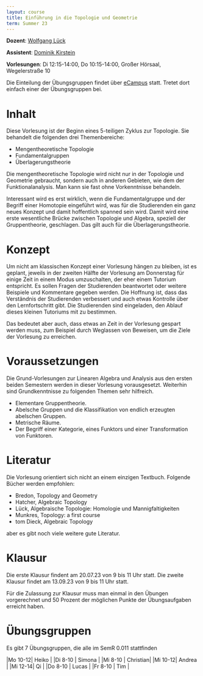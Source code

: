 ```yaml
---
layout: course
title: Einführung in die Topologie und Geometrie
term: Summer 23
---
```


**Dozent**: [Wolfgang Lück](https://www.him.uni-bonn.de/lueck/)

**Assistent**: [Dominik Kirstein](https://dkirstein.github.io)

**Vorlesungen**: Di 12:15-14:00, Do 10:15-14:00, Großer Hörsaal, Wegelerstraße 10

Die Einteilung der Übungsgruppen findet über [eCampus](https://ecampus.uni-bonn.de/goto_ecampus_crs_2983237.html) statt.
Tretet dort einfach einer der Übungsgruppen bei.

# Inhalt

Diese Vorlesung ist der Beginn eines 5-teiligen Zyklus zur Topologie.
Sie behandelt die folgenden drei Themenbereiche:
 - Mengentheoretische Topologie
 - Fundamentalgruppen
 - Überlagerungstheorie

Die mengentheoretische Topologie wird nicht nur in der Topologie und Geometrie gebraucht,
sondern auch in anderen Gebieten, wie dem der Funktionalanalysis. Man kann sie fast ohne
Vorkenntnisse behandeln.

Interessant wird es erst wirklich, wenn die Fundamentalgruppe und der Begriff einer
Homotopie eingeführt wird, was für die Studierenden ein ganz neues Konzept und damit hoffentlich spanned sein wird.
Damit wird eine erste wesentliche Brücke zwischen Topologie und Algebra, speziell der Gruppentheorie, geschlagen.
Das gilt auch für die Überlagerungstheorie.

# Konzept

Um nicht am klassischen Konzept einer Vorlesung hängen zu bleiben, ist es geplant,
jeweils in der zweiten Hälfte der Vorlesung am Donnerstag für einige Zeit in einem
Modus umzuschalten, der eher einem Tutorium entspricht.  Es sollen Fragen der Studierenden
beantwortet oder weitere Beispiele und Kommentare gegeben werden.  Die Hoffnung ist, dass
das Verständnis der Studierenden verbessert und auch etwas Kontrolle über den
Lernfortschritt gibt. Die Studierenden sind eingeladen, den Ablauf dieses kleinen Tutoriums mit zu bestimmen.

Das bedeutet aber auch, dass etwas an Zeit in der Vorlesung gespart werden muss,
zum Beispiel  durch Weglassen von Beweisen, um die Ziele der Vorlesung zu erreichen.

# Voraussetzungen

Die  Grund-Vorlesungen zur Linearen Algebra und Analysis aus den ersten beiden Semestern werden in
dieser Vorlesung vorausgesetzt. Weiterhin sind Grundkenntnisse zu folgenden Themen sehr hilfreich.
 - Elementare Gruppentheorie.
 - Abelsche Gruppen und die  Klassifikation von endlich erzeugten abelschen Gruppen.
 - Metrische Räume.
 - Der Begriff einer Kategorie, eines Funktors und einer Transformation von Funktoren.

# Literatur

Die Vorlesung orientiert sich nicht an einem einzigen Textbuch.
Folgende Bücher werden empfohlen:
 - Bredon, Topology and Geometry
 - Hatcher, Algebraic Topology
 - Lück, Algebraische Topologie: Homologie und Mannigfaltigkeiten
 - Munkres, Topology: a first course
 - tom Dieck, Algebraic Topology

aber es gibt noch viele weitere gute Literatur.

# Klausur

Die erste Klausur findent am 20.07.23 von 9 bis 11 Uhr statt. Die zweite Klausur findet am 13.09.23 von 9 bis 11 Uhr statt.

Für die Zulassung zur Klausur muss man einmal in den Übungen vorgerechnet und 50 Prozent der möglichen Punkte der Übungsaufgaben erreicht haben.

# Übungsgruppen

Es gibt 7 Übungsgruppen, die alle im SemR 0.011 stattfinden

|Mo 10-12| Heiko    |
|Di 8-10 | Simona   |
|Mi 8-10 | Christian|
|Mi 10-12| Andrea   |
|Mi 12-14| Qi       |
|Do 8-10 | Lucas    |
|Fr 8-10 | Tim      |
